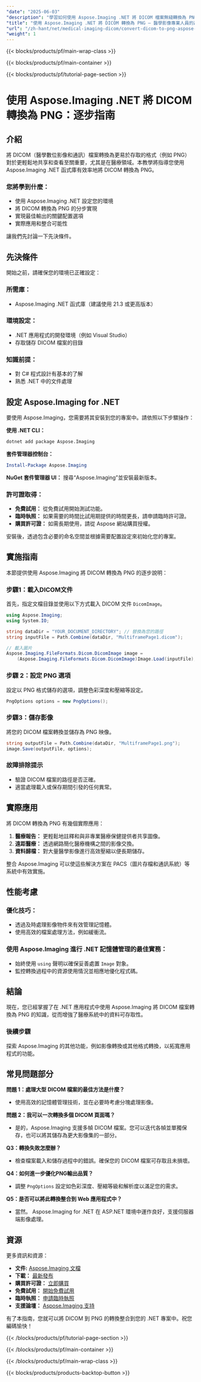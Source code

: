```yaml
---
"date": "2025-06-03"
"description": "學習如何使用 Aspose.Imaging .NET 將 DICOM 檔案無縫轉換為 PNG 格式。本教學提供逐步指南，非常適合尋求高效解決方案的醫學影像專業人士。"
"title": "使用 Aspose.Imaging .NET 將 DICOM 轉換為 PNG — 醫學影像專業人員的逐步指南"
"url": "/zh-hant/net/medical-imaging-dicom/convert-dicom-to-png-aspose-imaging-net-tutorial/"
"weight": 1
---
```


{{< blocks/products/pf/main-wrap-class >}}

{{< blocks/products/pf/main-container >}}

{{< blocks/products/pf/tutorial-page-section >}}
# 使用 Aspose.Imaging .NET 將 DICOM 轉換為 PNG：逐步指南

## 介紹

將 DICOM（醫學數位影像和通訊）檔案轉換為更易於存取的格式（例如 PNG）對於更輕鬆地共享和查看至關重要，尤其是在醫療領域。本教學將指導您使用 Aspose.Imaging .NET 函式庫有效率地將 DICOM 轉換為 PNG。

### 您將學到什麼：
- 使用 Aspose.Imaging .NET 設定您的環境
- 將 DICOM 轉換為 PNG 的分步實現
- 實現最佳輸出的關鍵配置選項
- 實際應用和整合可能性

讓我們先討論一下先決條件。

## 先決條件

開始之前，請確保您的環境已正確設定：

### 所需庫：
- Aspose.Imaging .NET 函式庫（建議使用 21.3 或更高版本）

### 環境設定：
- .NET 應用程式的開發環境（例如 Visual Studio）
- 存取儲存 DICOM 檔案的目錄

### 知識前提：
- 對 C# 程式設計有基本的了解
- 熟悉 .NET 中的文件處理

## 設定 Aspose.Imaging for .NET

要使用 Aspose.Imaging，您需要將其安裝到您的專案中。請依照以下步驟操作：

**使用 .NET CLI：**
```bash
dotnet add package Aspose.Imaging
```

**套件管理器控制台：**
```powershell
Install-Package Aspose.Imaging
```

**NuGet 套件管理器 UI：**
搜尋“Aspose.Imaging”並安裝最新版本。

### 許可證取得：
- **免費試用：** 從免費試用開始測試功能。
- **臨時執照：** 如果需要的時間比試用期提供的時間更長，請申請臨時許可證。
- **購買許可證：** 如需長期使用，請從 Aspose 網站購買授權。

安裝後，透過包含必要的命名空間並根據需要配置設定來初始化您的專案。

## 實施指南

本節提供使用 Aspose.Imaging 將 DICOM 轉換為 PNG 的逐步說明：

### 步驟1：載入DICOM文件
首先，指定文檔目錄並使用以下方式載入 DICOM 文件 `DicomImage`。

```csharp
using Aspose.Imaging;
using System.IO;

string dataDir = "YOUR_DOCUMENT_DIRECTORY"; // 替換為您的路徑
string inputFile = Path.Combine(dataDir, "MultiframePage1.dicom");

// 載入圖片
Aspose.Imaging.FileFormats.Dicom.DicomImage image =
    (Aspose.Imaging.FileFormats.Dicom.DicomImage)Image.Load(inputFile);
```

### 步驟 2：設定 PNG 選項
設定以 PNG 格式儲存的選項，調整色彩深度和壓縮等設定。

```csharp
PngOptions options = new PngOptions();
```

### 步驟3：儲存影像
將您的 DICOM 檔案轉換並儲存為 PNG 映像。

```csharp
string outputFile = Path.Combine(dataDir, "MultiframePage1.png");
image.Save(outputFile, options);
```

### 故障排除提示
- 驗證 DICOM 檔案的路徑是否正確。
- 適當處理載入或保存期間引發的任何異常。

## 實際應用

將 DICOM 轉換為 PNG 有幾個實際應用：
1. **醫療報告：** 更輕鬆地註釋和與非專業醫療保健提供者共享圖像。
2. **遠距醫療：** 透過網路簡化醫療機構之間的影像交換。
3. **資料歸檔：** 對大量醫學影像進行高效壓縮以便長期儲存。

整合 Aspose.Imaging 可以使這些解決方案在 PACS（圖片存檔和通訊系統）等系統中有效實施。

## 性能考慮

### 優化技巧：
- 透過及時處理影像物件來有效管理記憶體。
- 使用高效的檔案處理方法，例如緩衝流。

### 使用 Aspose.Imaging 進行 .NET 記憶體管理的最佳實務：
- 始終使用 `using` 聲明以確保妥善處置 `Image` 對象。
- 監控轉換過程中的資源使用情況並相應地優化程式碼。

## 結論

現在，您已經掌握了在 .NET 應用程式中使用 Aspose.Imaging 將 DICOM 檔案轉換為 PNG 的知識，從而增強了醫療系統中的資料可存取性。 

### 後續步驟
探索 Aspose.Imaging 的其他功能，例如影像轉換或其他格式轉換，以拓寬應用程式的功能。

## 常見問題部分

**問題 1：處理大型 DICOM 檔案的最佳方法是什麼？**
- 使用高效的記憶體管理技術，並在必要時考慮分塊處理影像。

**問題 2：我可以一次轉換多個 DICOM 頁面嗎？**
- 是的，Aspose.Imaging 支援多幀 DICOM 檔案。您可以迭代各幀並單獨保存，也可以將其儲存為更大影像集的一部分。

**Q3：轉換失敗怎麼辦？**
- 檢查檔案載入和儲存過程中的錯誤。確保您的 DICOM 檔案可存取且未損壞。

**Q4：如何進一步優化PNG輸出品質？**
- 調整 `PngOptions` 設定如色彩深度、壓縮等級和解析度以滿足您的需求。

**Q5：是否可以將此轉換整合到 Web 應用程式中？**
- 當然。 Aspose.Imaging for .NET 在 ASP.NET 環境中運作良好，支援伺服器端影像處理。

## 資源

更多資訊和資源：
- **文件:** [Aspose.Imaging 文檔](https://reference.aspose.com/imaging/net/)
- **下載：** [最新發布](https://releases.aspose.com/imaging/net/)
- **購買許可證：** [立即購買](https://purchase.aspose.com/buy)
- **免費試用：** [開始免費試用](https://releases.aspose.com/imaging/net/)
- **臨時執照：** [申請臨時執照](https://purchase.aspose.com/temporary-license/)
- **支援論壇：** [Aspose.Imaging 支持](https://forum.aspose.com/c/imaging/10)

有了本指南，您就可以將 DICOM 到 PNG 的轉換整合到您的 .NET 專案中。祝您編碼愉快！

{{< /blocks/products/pf/tutorial-page-section >}}

{{< /blocks/products/pf/main-container >}}

{{< /blocks/products/pf/main-wrap-class >}}

{{< blocks/products/products-backtop-button >}}